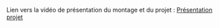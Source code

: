 Lien vers la vidéo de présentation du montage et du projet : 
[Présentation projet](https://jdolivet.github.io/NSI-Projets/Premiere/2021/Projet-3/Alarme%20_Automobile/Vid%C3%A9o_d%C3%A9monstration_Arduino.mp4)
